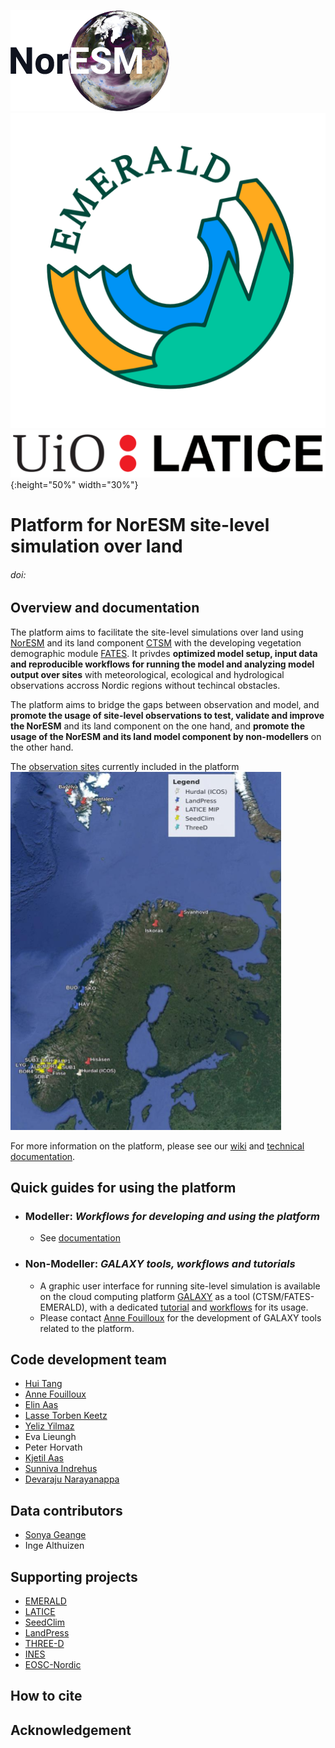![NorESM logo](doc/img/NORESM-logo.png)
![EMERALD logo](doc/img/Emerald_darktext_whiteBG.png)
![LATICE logo](doc/img/UiO_LATICE_logo_black.png){:height="50%" width="30%"}

# Platform for NorESM site-level simulation over land

###### doi:

## Overview and documentation
The platform aims to facilitate the site-level simulations over land using [NorESM](https://github.com/NorESMhub/NorESM) and its land component [CTSM](https://github.com/NorESMhub/CTSM) with the developing vegetation demographic module [FATES](https://github.com/NGEET/fates). It privdes **optimized model setup, input data and reproducible workflows for running the model and analyzing model output over sites** with meteorological, ecological and hydrological observations accross Nordic regions without techincal obstacles. 

The platform aims to bridge the gaps between observation and model, and **promote the usage of site-level observations to test, validate and improve the NorESM** and its land component on the one hand, and **promote the usage of the NorESM and its land model component by non-modellers** on the other hand. 

The [observation sites]() currently included in the platform
![sites](doc/img/Observation_sites.png)

For more information on the platform, please see our [wiki]() and [technical documentation]().


## Quick guides for using the platform

* ### Modeller: *Workflows for developing and using the platform*
  - See [documentation]()

* ### Non-Modeller: *GALAXY tools, workflows and tutorials*
  - A graphic user interface for running site-level simulation is available on the cloud computing platform [GALAXY](https://galaxyproject.org/) as a tool (CTSM/FATES-EMERALD), with a dedicated [tutorial](https://training.galaxyproject.org/training-material/topics/climate/tutorials/fates/tutorial.html) and [workflows]() for its usage. 
  - Please contact [Anne Fouilloux](https://github.com/annefou) for the development of GALAXY tools related to the platform.
   
## Code development team
* [Hui Tang](https://github.com/huitang-earth)
* [Anne Fouilloux](https://github.com/annefou)
* [Elin Aas](https://github.com/ecaas)
* [Lasse Torben Keetz](https://github.com/lasseke)
* [Yeliz Yilmaz](https://github.com/yelizy/)
* Eva Lieungh
* Peter Horvath
* [Kjetil Aas](https://github.com/kjetilaas)
* [Sunniva Indrehus](https://github.com/sunnivin)
* [Devaraju Narayanappa](https://github.com/devarajun)

## Data contributors
* [Sonya Geange](https://github.com/srg101)
* Inge Althuizen

## Supporting projects
* [EMERALD](https://www.mn.uio.no/geo/english/research/projects/emerald/)
* [LATICE](https://www.mn.uio.no/geo/english/research/groups/latice/)
* [SeedClim](https://www.uib.no/en/rg/EECRG/55395/seedclim)
* [LandPress](https://www.uib.no/en/rg/EECRG/95156/landpress)
* [THREE-D](https://www.uib.no/en/rg/EECRG/126712/three-d)
* [INES](https://www.ines.noresm.org/)
* [EOSC-Nordic](https://www.eosc-nordic.eu/)

## How to cite

## Acknowledgement
